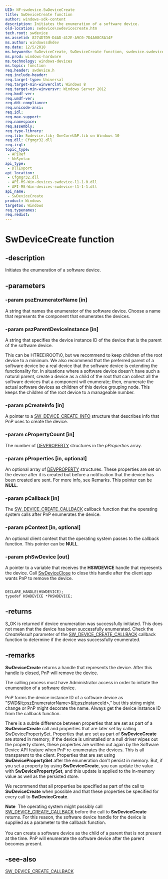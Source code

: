 ```yaml
---
UID: NF:swdevice.SwDeviceCreate
title: SwDeviceCreate function
author: windows-sdk-content
description: Initiates the enumeration of a software device.
old-location: swdevice\swdevicecreate.htm
tech.root: swdevice
ms.assetid: 8274D7D9-D4AD-412E-A9C0-7D4A08C8A14F
ms.author: windowssdkdev
ms.date: 12/5/2018
ms.keywords: SwDeviceCreate, SwDeviceCreate function, swdevice.swdevicecreate, swdevice/SwDeviceCreate
ms.prod: windows-hardware
ms.technology: windows-devices
ms.topic: function
req.header: swdevice.h
req.include-header: 
req.target-type: Universal
req.target-min-winverclnt: Windows 8
req.target-min-winversvr: Windows Server 2012
req.kmdf-ver: 
req.umdf-ver: 
req.ddi-compliance: 
req.unicode-ansi: 
req.idl: 
req.max-support: 
req.namespace: 
req.assembly: 
req.type-library: 
req.lib: Swdevice.lib; OneCoreUAP.lib on Windows 10
req.dll: Cfgmgr32.dll
req.irql: 
topic_type:
 - APIRef
 - kbSyntax
api_type:
 - DllExport
api_location:
 - Cfgmgr32.dll
 - API-MS-Win-devices-swdevice-l1-1-0.dll
 - API-MS-Win-devices-swdevice-l1-1-1.dll
api_name:
 - SwDeviceCreate
product: Windows
targetos: Windows
req.typenames: 
req.redist: 
---
```


# SwDeviceCreate function


## -description


Initiates the enumeration of a software device.


## -parameters




### -param pszEnumeratorName [in]

A string that names the enumerator of the software device.  Choose a name that represents the component that enumerates the devices.


### -param pszParentDeviceInstance [in]

A string that specifies the device instance ID of the device that is the parent of the software device.

This can be HTREE\ROOT\0, but we recommend to keep children of the root device to a minimum.  We also recommend that the preferred parent of a software device be a real device that the software device is extending the functionality for.  In situations where a software device doesn't have such a natural parent, create a device as a child of the root that can collect all the software devices that a component will enumerate; then, enumerate the actual software devices as children of this device grouping node.  This keeps the children of the root device to a manageable number.


### -param pCreateInfo [in]

A pointer to a <a href="https://msdn.microsoft.com/9519FD17-AB43-4C9E-BE77-9DFAC3263447">SW_DEVICE_CREATE_INFO</a> structure that describes info that PnP uses to create the device. 


### -param cPropertyCount [in]

The number of <a href="https://msdn.microsoft.com/B2B640BC-5DA3-4D9A-95D8-C2EDA09C18FA">DEVPROPERTY</a> structures in the <i>pProperties</i> array.


### -param pProperties [in, optional]

An optional array of <a href="https://msdn.microsoft.com/B2B640BC-5DA3-4D9A-95D8-C2EDA09C18FA">DEVPROPERTY</a> structures.  These properties are set on the device after it is created but before a notification that the device has been created are sent.  For more info, see Remarks.  This pointer can be <b>NULL</b>.


### -param pCallback [in]

The <a href="https://msdn.microsoft.com/3955FA66-EBE2-4710-A873-C5FC8B7DBE2E">SW_DEVICE_CREATE_CALLBACK</a> callback function that the operating system calls after PnP enumerates the device.


### -param pContext [in, optional]

An optional client context that the operating system passes to the callback function. This pointer can be <b>NULL</b>.


### -param phSwDevice [out]

A pointer to a variable that receives the <b>HSWDEVICE</b> handle that represents the device.  Call <a href="https://msdn.microsoft.com/C5E659CD-203A-4021-AB3F-3AFEE2B31E7C">SwDeviceClose</a> to close this handle after the client app wants PnP to remove the device.

<pre class="syntax" xml:space="preserve"><code>
DECLARE_HANDLE(HSWDEVICE);
typedef HSWDEVICE *PHSWDEVICE;
</code></pre>

## -returns



S_OK is returned if device enumeration was successfully initiated.  This does not mean that the device has been successfully enumerated.  Check the <i>CreateResult</i> parameter of the <a href="https://msdn.microsoft.com/3955FA66-EBE2-4710-A873-C5FC8B7DBE2E">SW_DEVICE_CREATE_CALLBACK</a> callback function to determine if the device was successfully enumerated.




## -remarks



<b>SwDeviceCreate</b> returns a handle that represents the device.  After this handle is closed, PnP will remove the device.

The calling process must have Administrator access in order to initiate the enumeration of a software device.

PnP forms the device instance ID of a software device as "SWD\&lt;pszEnumeratorName&gt;\&lt;pszInstanceId&gt;," but this string might change or PnP might decorate the name.  Always get the device instance ID from the callback function.

There is a subtle difference between properties that are set as part of a <b>SwDeviceCreate</b> call and properties that are later set by calling <a href="https://msdn.microsoft.com/6EA107FE-F1FD-4D19-82C8-00FE0D98A9EA">SwDevicePropertySet</a>.  Properties that are set as part of <b>SwDeviceCreate</b> are stored in memory; if the device is uninstalled or a null driver wipes out the property stores, these properties are written out again by the Software Device API feature when PnP re-enumerates the devices.  This is all transparent to the client.  Properties that are set using <b>SwDevicePropertySet</b> after the enumeration don't persist in memory.  But, if you set a property by using <b>SwDeviceCreate</b>, you can update the value with <b>SwDevicePropertySet</b>, and this update is applied to the in-memory value as well as the persisted store.

We recommend that all properties be specified as part of the call to <b>SwDeviceCreate</b> when possible and that these properties be specified for every call to <b>SwDeviceCreate</b>.

<div class="alert"><b>Note</b>  The operating system might possibly call <a href="https://msdn.microsoft.com/3955FA66-EBE2-4710-A873-C5FC8B7DBE2E">SW_DEVICE_CREATE_CALLBACK</a> before the call to <b>SwDeviceCreate</b> returns.  For this reason, the software device handle for the device is supplied as a parameter to the callback function.</div>
<div> </div>
You can create a software device as the child of a parent that is not present at the time.  PnP will enumerate the software device after the parent becomes present.




## -see-also




<a href="https://msdn.microsoft.com/3955FA66-EBE2-4710-A873-C5FC8B7DBE2E">SW_DEVICE_CREATE_CALLBACK</a>
 

 

